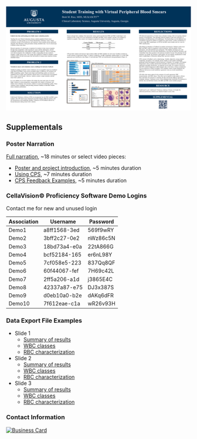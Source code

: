 <a href="2021_CLEC_Poster.pdf">![2021 CLEC Poster](2021_CLEC_Poster.png)</a>

## Supplementals

### Poster Narration

[Full narration](https://youtu.be/w-L-oWvn_UY), ~18 minutes  or select video pieces:
* [Poster and project introduction](https://youtu.be/w-L-oWvn_UY), ~5 minutes duration
* [Using CPS](https://youtu.be/w-L-oWvn_UY?t=302),  ~7 minutes duration
* [CPS Feedback Examples](https://youtu.be/w-L-oWvn_UY?t=749),  ~5 minutes duration
  
### CellaVision&copy; Proficiency Software Demo Logins 

Contact me for new and unused login
  
Association | Username | Password
----------- | -------- | ---------
Demo1 | a8ff1568-3ed | 569f9wRY
Demo2 | 3bff2c27-0e2 | nWz86c5N
Demo3 | 18bd73a4-e0a | 22tA866G
Demo4 | bcf52184-165 | er6nL98Y
Demo5 | 7cf058e5-223 | 837Qq8QF
Demo6 | 60f44067-fef | 7H69c42L
Demo7 | 2ff5a206-a1d | j3865E4C
Demo8 | 42337a87-e75 | DJ3x387S
Demo9 | d0eb10a0-b2e | dAKq6dFR
Demo10 | 7f612eae-c1a | wR26v93H

 
### Data Export File Examples

* Slide 1 
  * [Summary of results](<Exports/S1 Exports/Summary_of_resutls.csv>)
  * [WBC classes](<Exports/S1 Exports/WBC_classes.csv>)
  * [RBC characterization](<Exports/S1 Exports/RBC_characterization.csv>)
* Slide 2  
  * [Summary of results](<Exports/S2 Exports/Summary_of_resutls.csv>)
  * [WBC classes](<Exports/S2 Exports/WBC_classes.csv>)
  * [RBC characterization](<Exports/S2 Exports/RBC_characterization.csv>)
* Slide 3  
  * [Summary of results](<Exports/S3 Exports/Summary_of_resutls.csv>)
  * [WBC classes](<Exports/S3 Exports/WBC_classes.csv>)
  * [RBC characterization](<Exports/S3 Exports/RBC_characterization.csv>)

### Contact Information

<a href="mailto:brrice@augusta.edu">![Business Card](https://brettmrice.com/2021-CLEC/Business_Card.png)</a>
  

